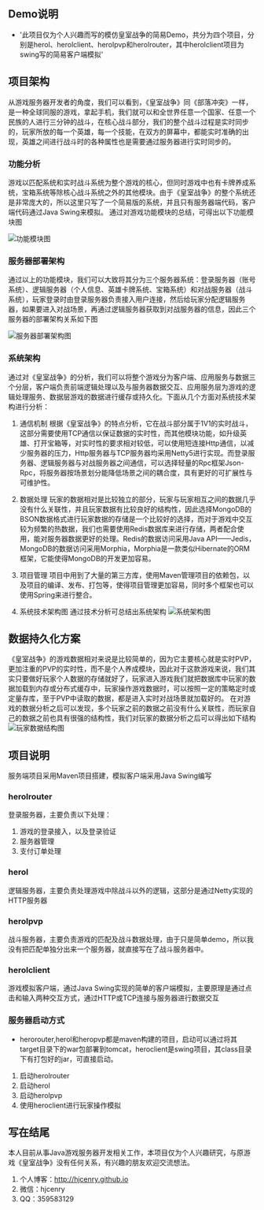 ## Demo说明

- '此项目仅为个人兴趣而写的模仿皇室战争的简易Demo，共分为四个项目，分别是herol、herolclient、herolpvp和herolrouter，其中herolclient项目为swing写的简易客户端模拟'

## 项目架构

从游戏服务器开发者的角度，我们可以看到，《皇室战争》同《部落冲突》一样，是一种全球同服的游戏，拿起手机，我们就可以和全世界任意一个国家、任意一个民族的人进行三分钟的战斗，在核心战斗部分，我们的整个战斗过程是实时同步的，玩家所放的每一个英雄，每一个技能，在双方的屏幕中，都能实时准确的出现，英雄之间进行战斗时的各种属性也是需要通过服务器进行实时同步的。

### 功能分析

游戏以匹配系统和实时战斗系统为整个游戏的核心，但同时游戏中也有卡牌养成系统，宝箱系统等除核心战斗系统之外的其他模块。由于《皇室战争》的整个系统还是非常庞大的，所以这里只写了一个简易版的系统，并且只有服务器端代码，客户端代码通过Java Swing来模拟。
通过对游戏功能模块的总结，可得出以下功能模块图

![功能模块图](http://7xnnwn.com1.z0.glb.clouddn.com/%E5%9B%BE%E7%89%871.png)

### 服务器部署架构
通过以上的功能模块，我们可以大致将其分为三个服务器系统：登录服务器（账号系统）、逻辑服务器（个人信息、英雄卡牌系统、宝箱系统）和对战服务器（战斗系统），玩家登录时由登录服务器负责接入用户连接，然后给玩家分配逻辑服务器，如果要进入对战场景，再通过逻辑服务器获取到对战服务器的信息，因此三个服务器的部署架构关系如下图

![服务器部署架构图](http://7xnnwn.com1.z0.glb.clouddn.com/%E5%9B%BE%E7%89%872.png)

### 系统架构
通过对《皇室战争》的分析，我们可以将整个游戏分为客户端、应用服务与数据三个分层，客户端负责前端逻辑处理以及与服务器数据交互、应用服务层为游戏的逻辑处理服务、数据层游戏的数据进行缓存或持久化。下面从几个方面对系统技术架构进行分析：

1. 通信机制
根据《皇室战争》的特点分析，它在战斗部分属于1V1的实时战斗，这部分需要使用TCP通信以保证数据的实时性，而其他模块功能，如升级英雄、打开宝箱等，对实时性的要求相对较低，可以使用短连接Http通信，以减少服务器的压力，Http服务器与TCP服务器均采用Netty5进行实现。而登录服务器、逻辑服务器与对战服务器之间通信，可以选择轻量的Rpc框架Json-Rpc，将服务器按场景划分能降低场景之间的耦合度，具有更好的可扩展性与可维护性。

2. 数据处理
玩家的数据相对是比较独立的部分，玩家与玩家相互之间的数据几乎没有什么关联性，并且玩家数据有比较良好的结构性，因此选择MongoDB的BSON数据格式进行玩家数据的存储是一个比较好的选择，而对于游戏中交互较为频繁的热数据，我们也需要使用Redis数据库来进行存储，两者配合使用，能对服务器数据更好的处理。Redis的数据访问采用Java API——Jedis，MongoDB的数据访问采用Morphia，Morphia是一款类似Hibernate的ORM框架，它能使得MongoDB的开发更加容易。

3. 项目管理
项目中用到了大量的第三方库，使用Maven管理项目的依赖包，以及项目的编译、发布、打包等，使得项目管理更加容易，同时多个框架也可以使用Spring来进行整合。

4. 系统技术架构图
通过技术分析可总结出系统架构
![系统架构图](http://7xnnwn.com1.z0.glb.clouddn.com/%E5%9B%BE%E7%89%873.png)

## 数据持久化方案
《皇室战争》的游戏数据相对来说是比较简单的，因为它主要核心就是实时PVP，更加注重的PVP的实时性，而不是个人养成模块，因此对于这款游戏来说，我们其实只要做好玩家个人数据的存储就好了，玩家进入游戏我们就把数据库中玩家的数据加载到内存或分布式缓存中，玩家操作游戏数据时，可以按照一定的策略定时或定量存库，至于PVP中读取的数据，都是进入实时对战场景就加载好的。
在对游戏的数据分析之后可以发现，多个玩家之前的数据之前没有什么关联性，而玩家自己的数据之前也具有很强的结构性，我们对玩家的数据分析之后可以得出如下结构
![玩家数据结构图](http://7xnnwn.com1.z0.glb.clouddn.com/%E5%9B%BE%E7%89%874.png)

## 项目说明
服务端项目采用Maven项目搭建，模拟客户端采用Java Swing编写

### herolrouter
登录服务器，主要负责以下处理：

1. 游戏的登录接入，以及登录验证
2. 服务器管理
3. 支付订单处理

### herol
逻辑服务器，主要负责处理游戏中除战斗以外的逻辑，这部分是通过Netty实现的HTTP服务器

### herolpvp
战斗服务器，主要负责游戏的匹配及战斗数据处理，由于只是简单demo，所以我没有把匹配单独分出来一个服务器，就直接写在了战斗服务器中。

### herolclient
游戏模拟客户端，通过Java Swing实现的简单的客户端模拟，主要原理是通过点击和输入两种交互方式，通过HTTP或TCP连接与服务器进行数据交互

### 服务器启动方式
- herorouter,herol和heropvp都是maven构建的项目，启动可以通过将其target目录下的war包部署到tomcat，heroclient是swing项目，其class目录下有打包好的jar，可直接启动。

1. 启动herolrouter
2. 启动herol
3. 启动herolpvp
4. 使用heroclient进行玩家操作模拟

## 写在结尾
本人目前从事Java游戏服务器开发相关工作，本项目仅为个人兴趣研究，与原游戏《皇室战争》没有任何关系，有兴趣的朋友欢迎交流想法。

1. 个人博客：http://hjcenry.github.io
2. 微信：hjcenry
3. QQ：359583129
